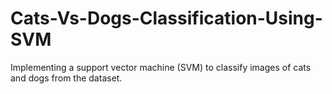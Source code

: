 # Cats-Vs-Dogs-Classification-Using-SVM
Implementing a support vector machine (SVM) to classify images of cats and dogs from the dataset.
